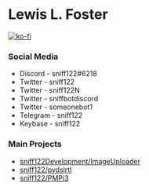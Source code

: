 # Lewis L. Foster

[![ko-fi](https://www.ko-fi.com/img/githubbutton_sm.svg)](https://ko-fi.com/P5P832VBY)

### Social Media

 - Discord - sniff122#6218
 - Twitter - sniff122
 - Twitter - sniff122N
 - Twitter - sniffbotdiscord
 - Twitter - someonebot1
 - Telegram - sniff122
 - Keybase - sniff122
 
 ### Main Projects
 - [sniff122Development/ImageUploader](https://github.com/sniff122Development/ImageUploader)
 - [sniff122/pydslrtl](https://github.com/sniff122/pydslrtl)
 - [sniff122/PMPi3](https://github.com/sniff122/PMPi3)

